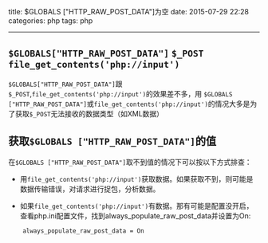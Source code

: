 title: $GLOBALS ["HTTP_RAW_POST_DATA"]为空
date: 2015-07-29 22:28
categories: php
tags: php

---

## `$GLOBALS["HTTP_RAW_POST_DATA"]` `$_POST` `file_get_contents('php://input')`    

`$GLOBALS["HTTP_RAW_POST_DATA"]`跟`$_POST`,`file_get_contents('php://input')`的效果差不多，用 `$GLOBALS ["HTTP_RAW_POST_DATA"]`或`file_get_contents('php://input')`的情况大多是为了获取`$_POST`无法接收的数据类型（如XML数据） 

## 获取`$GLOBALS ["HTTP_RAW_POST_DATA"]`的值

在`$GLOBALS ["HTTP_RAW_POST_DATA"]`取不到值的情况下可以按以下方式排查：

* 用`file_get_contents('php://input')`获取数据。如果获取不到，则可能是数据传输错误，对请求进行捉包，分析数据。

* 如果`file_get_contents('php://input')`有数据。那有可能是配置没开启，查看php.ini配置文件，找到always_populate_raw_post_data并设置为On:
   
```
	always_populate_raw_post_data = On
```
